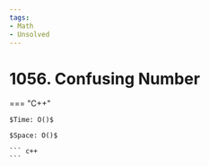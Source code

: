 ```yaml
---
tags:
- Math
- Unsolved
---
```



# 1056. Confusing Number

=== "C++"

    $Time: O()$

    $Space: O()$

    ``` c++
    ```